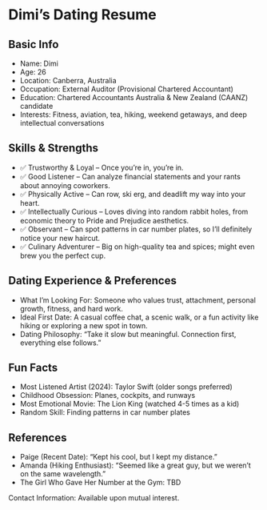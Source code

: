 <!DOCTYPE html>
<html lang="en">
<head>
    <meta charset="UTF-8">
    <meta name="viewport" content="width=device-width, initial-scale=1.0">
</head>
<body>
    <h1>Dimi’s Dating Resume</h1>
    <h2>Basic Info</h2>
    <ul>
        <li>Name: Dimi</li>
        <li>Age: 26</li>
        <li>Location: Canberra, Australia</li>
        <li>Occupation: External Auditor (Provisional Chartered Accountant)</li>
        <li>Education: Chartered Accountants Australia & New Zealand (CAANZ) candidate</li>
        <li>Interests: Fitness, aviation, tea, hiking, weekend getaways, and deep intellectual conversations</li>
    </ul>
    <h2>Skills & Strengths</h2>
    <ul>
        <li>✅ Trustworthy & Loyal – Once you’re in, you’re in.</li>
        <li>✅ Good Listener – Can analyze financial statements and your rants about annoying coworkers.</li>
        <li>✅ Physically Active – Can row, ski erg, and deadlift my way into your heart.</li>
        <li>✅ Intellectually Curious – Loves diving into random rabbit holes, from economic theory to Pride and Prejudice aesthetics.</li>
        <li>✅ Observant – Can spot patterns in car number plates, so I’ll definitely notice your new haircut.</li>
        <li>✅ Culinary Adventurer – Big on high-quality tea and spices; might even brew you the perfect cup.</li>
    </ul>
    <h2>Dating Experience & Preferences</h2>
    <ul>
        <li>What I’m Looking For: Someone who values trust, attachment, personal growth, fitness, and hard work.</li>
        <li>Ideal First Date: A casual coffee chat, a scenic walk, or a fun activity like hiking or exploring a new spot in town.</li>
        <li>Dating Philosophy: “Take it slow but meaningful. Connection first, everything else follows.”</li>
    </ul>
    <h2>Fun Facts</h2>
    <ul>
        <li>Most Listened Artist (2024): Taylor Swift (older songs preferred)</li>
        <li>Childhood Obsession: Planes, cockpits, and runways</li>
        <li>Most Emotional Movie: The Lion King (watched 4-5 times as a kid)</li>
        <li>Random Skill: Finding patterns in car number plates</li>
    </ul>
    <h2>References</h2>
    <ul>
        <li>Paige (Recent Date): “Kept his cool, but I kept my distance.”</li>
        <li>Amanda (Hiking Enthusiast): “Seemed like a great guy, but we weren’t on the same wavelength.”</li>
        <li>The Girl Who Gave Her Number at the Gym: TBD</li>
    </ul>
    <p>Contact Information: Available upon mutual interest.</p>
</body>
</html>
